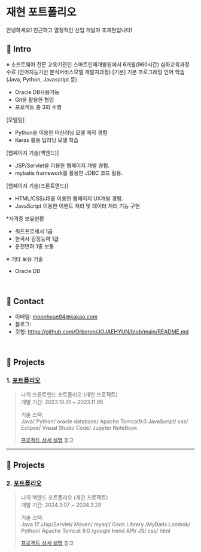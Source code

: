 # 재현 포트폴리오

안녕하세요! 친근하고 열정적인 신입 개발자 조재현입니다! 

## :pushpin: Intro

※ 소프트웨어 전문 교육기관인 스마트인재개발원에서 6개월(960시간) 심화교육과정 수료
 (언어지능기반 분석서비스모델 개발자과정)
[기본]
기본 프로그래밍 언어 학습(Java, Python, Javascript 등)
- Oracle DB사용가능
- Git을 활용한 협업
- 프로젝트 총 3회 수행

[모델링]
- Python을 이용한 머신러닝 모델 제작 경험
- Keras 활용 딥러닝 모델 학습

[웹페이지 기술(백엔드)]
- JSP/Servlet을 이용한 웹페이지 개발 경험.
- mybatis framework를 활용한 JDBC 코드 활용.

[웹페이지 기술(프론트엔드)]
- HTML/CSS/JS를 이용한 웹페이지 UX개발 경험.
- JavaScript 이용한 이벤트 처리 및 데이터 처리 기능 구현

*자격증 보유현황
- 워드프로세서 1급
- 한국사 검정능력 1급
- 운전면허 1종 보통

※ 기타 보유 기술
- Oracle DB

</br>

## :pushpin: Contact
- 이메일: moonhyun94@kakao.com
- 블로그: 
- 깃헙: https://github.com/Orberon/JOJAEHYUN/blob/main/README.md

</br>

## :pushpin: Projects
### 1. [포트폴리오](https://github.com/SMHRD-2021-KDT-AI-16/EarlyRepo.git)
>나의 프론트엔드 포트폴리오 (개인 프로젝트)  
>개발 기간: 2023.10.01 ~ 2023.11.05  
>  
>기술 스택:  
>Java/ Python/ oracle database/ Apache Tomcat9.0
>JavaScript/ css/ Eclipse/ Visual Studio Code/ Jupyter NoteBook
>  
>[프로젝트 상세 설명](https://github.com/SMHRD-2021-KDT-AI-16/EarlyRepo.git) 참고

---
## :pushpin: Projects
### 2. [포트폴리오](https://github.com/SMHRD-2021-KDT-AI-16/EarlyRepo.git)
>나의 백엔드 포트폴리오 (개인 프로젝트)  
>개발 기간: 2024.3.07 ~ 2024.3.29 
>  
>기술 스택:  
>Java 17 /Jsp/Servlet/ Maven/ mysql/ Gson Library /MyBatis
Lombok/ Python/ Apache Tomcat 9.0 /google trend API/ JS/ css/ html
>  
>[프로젝트 상세 설명](https://github.com/SMHRD-2021-KDT-AI-16/AILA-Repo) 참고

